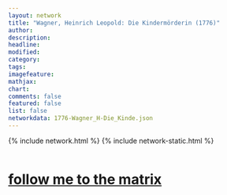 ```yaml
---
layout: network
title: "Wagner, Heinrich Leopold: Die Kindermörderin (1776)"
author:
description:
headline:
modified:
category:
tags: 
imagefeature: 
mathjax: 
chart: 
comments: false
featured: false
list: false
networkdata: 1776-Wagner_H-Die_Kinde.json
---
```

{% include network.html %}
{% include network-static.html %}
<div class="row">
  <div class="small-5 small-centered columns"><a href="/matrix396"><h1>follow me to the matrix</h1></a>
</div>
</div>
